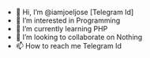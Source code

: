 - 👋 Hi, I’m @iamjoeljose [Telegram Id]
- 👀 I’m interested in Programming
- 🌱 I’m currently learning PHP
- 💞️ I’m looking to collaborate on Nothing
- 📫 How to reach me Telegram Id

<!---
joeljose9207/joeljose9207 is a ✨ special ✨ repository because its `README.md` (this file) appears on your GitHub profile.
You can click the Preview link to take a look at your changes.
--->
